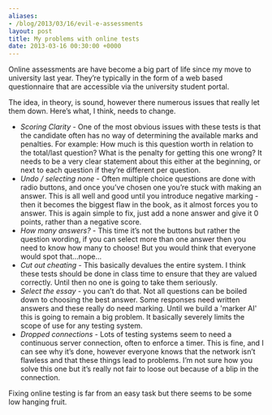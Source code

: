 ```yaml
---
aliases:
- /blog/2013/03/16/evil-e-assessments
layout: post
title: My problems with online tests
date: 2013-03-16 00:30:00 +0000
---
```

Online assessments are have become a big part of life since my move to
university last year. They’re typically in the form of a web based
questionnaire that are accessible via the university student portal.

The idea, in theory, is sound, however there numerous issues that really
let them down. Here’s what, I think, needs to change.

* _Scoring Clarity_ - One of the most obvious issues with these tests is that
  the candidate often has no way of determining the available marks and
  penalties. For example: How much is this question worth in relation to the
  total/last question? What is the penalty for getting this one wrong? It needs
  to be a very clear statement about this either at the beginning, or next to
  each question if they’re different per question.
* _Undo / selecting none_ - Often multiple choice questions are done with radio
  buttons, and once you’ve chosen one you’re stuck with making an answer. This
  is all well and good until you introduce negative marking - then it becomes
  the biggest flaw in the book, as it almost forces you to answer. This is
  again simple to fix, just add a none answer and give it 0 points, rather than
  a negative score.
* _How many answers?_ - This time it’s not the buttons but rather the question
  wording, if you can select more than one answer then you need to know how
  many to choose! But you would think that everyone would spot that…nope…
* _Cut out cheating_ - This basically devalues the entire system. I think these
  tests should be done in class time to ensure that they are valued correctly.
  Until then no one is going to take them seriously.
* _Select the essay_ - you can’t do that. Not all questions can be boiled down
  to choosing the best answer. Some responses need written answers and these
  really do need marking. Until we build a 'marker AI' this is going to remain
  a big problem. It basically severely limits the scope of use for any testing
  system.
* _Dropped connections_ - Lots of testing systems seem to need a continuous
  server connection, often to enforce a timer. This is fine, and I can see why
  it’s done, however everyone knows that the network isn’t flawless and that
  these things lead to problems. I’m not sure how you solve this one but it’s
  really not fair to loose out because of a blip in the connection.

Fixing online testing is far from an easy task but there seems to be some low
hanging fruit.